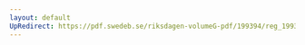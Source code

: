 ```yaml
---
layout: default
UpRedirect: https://pdf.swedeb.se/riksdagen-volumeG-pdf/199394/reg_199394/reg_199394_0258.pdf
---
```

